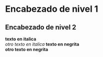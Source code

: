 # Encabezado de nivel 1
## Encabezado de nivel 2
**texto en italica**    
_otro texto en italica_
**texto en negrita**  
__otro texto en negrita__

